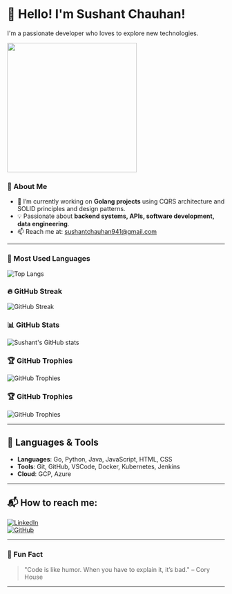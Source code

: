 # 👋 Hello! I'm Sushant Chauhan!

I'm a passionate developer who loves to explore new technologies.

<img src="https://camo.githubusercontent.com/404e2834974d2a0c1ca74f60fb1454aef319a3541d1fb9d1033298f8182a3b6c/68747470733a2f2f632e74656e6f722e636f6d2f3164396a6d4f734c50326341414141642f68656c6c6f2e676966" width="300"/>

### 🚀 About Me  
- 🔭 I’m currently working on **Golang projects** using CQRS architecture and SOLID principles and design patterns.  
- 💡 Passionate about **backend systems, APIs, software development, data engineering**.  
- 📫 Reach me at: [sushantchauhan941@gmail.com](mailto:sushantchauhan941@gmail.com)  

---

### 🚀 Most Used Languages  
![Top Langs](https://github-readme-stats.vercel.app/api/top-langs/?username=Sushant-Chauhan&layout=compact&theme=radical)

### 🔥 GitHub Streak  
![GitHub Streak](https://github-readme-streak-stats.herokuapp.com/?user=Sushant-Chauhan&theme=radical&hide_border=true)

### 📊 GitHub Stats  
![Sushant's GitHub stats](https://github-readme-stats.vercel.app/api?username=Sushant-Chauhan&show_icons=true&theme=radical&hide_border=true&count_private=true&include_all_commits=true&hide=stars)

### 🏆 GitHub Trophies  
![GitHub Trophies](https://github-profile-trophy.vercel.app/?username=Sushant-Chauhan&theme=darkhub&no-frame=true&no-follow=true&no-stars=true&no-reviews=true&rank=SSS,SSS,S,A,B)

### 🏆 GitHub Trophies  
![GitHub Trophies](https://github-profile-trophy.vercel.app/?username=Sushant-Chauhan&theme=darkhub&no-frame=true)

---

## 🚀 Languages & Tools
- **Languages**: Go, Python, Java, JavaScript, HTML, CSS
- **Tools**: Git, GitHub, VSCode, Docker, Kubernetes, Jenkins
- **Cloud**: GCP, Azure

---

## 📬 How to reach me:
[![LinkedIn](https://img.shields.io/badge/LinkedIn-Sushant-blue?style=flat-square&logo=linkedin)](https://www.linkedin.com/in/sushant-c-2017711b3/)  
[![GitHub](https://img.shields.io/badge/GitHub-Sushant--Chauhan-black?style=flat-square&logo=github)](https://github.com/Sushant-Chauhan)  

---

### 💬 Fun Fact  
> "Code is like humor. When you have to explain it, it’s bad." – Cory House  

---


<!--
**Sushant-Chauhan/Sushant-Chauhan** is a ✨ _special_ ✨ repository because its `README.md` (this file) appears on your GitHub profile.

Here are some ideas to get you started:

- 🔭 I’m currently working on ...
- 🌱 I’m currently learning ...    
- 👯 I’m looking to collaborate on ...  
- 🤔 I’m looking for help with ...
- 💬 Ask me about ...
- 📫 How to reach me: ...
- 😄 Pronouns: ...
- ⚡ Fun fact: ...
-->
